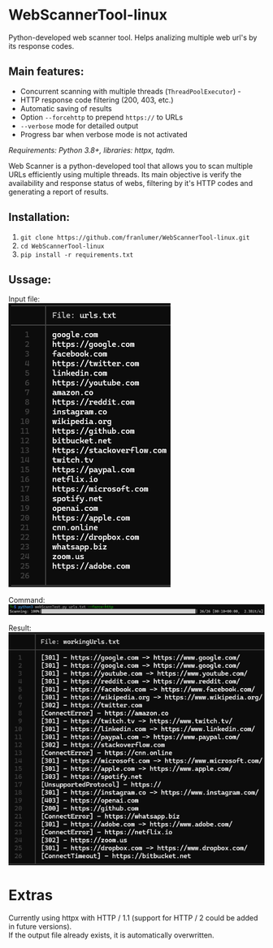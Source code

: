 # WebScannerTool-linux
Python-developed web scanner tool. Helps analizing multiple web url's by its response codes.  
  
## Main features:

- Concurrent scanning with multiple threads (`ThreadPoolExecutor`) -
- HTTP response code filtering (200, 403, etc.)
- Automatic saving of results
- Option `--forcehttp` to prepend `https://` to URLs
- `--verbose` mode for detailed output
- Progress bar when verbose mode is not activated

*Requirements: Python 3.8+, libraries: httpx, tqdm.*  
  
Web Scanner is a python-developed tool that allows you to scan multiple URLs efficiently using multiple threads. Its main objective is verify the availability and response status of webs, filtering by it's HTTP codes and generating a report of results.  
  
## Installation:  
1. `git clone https://github.com/franlumer/WebScannerTool-linux.git`    
2. `cd WebScannerTool-linux`    
3. `pip install -r requirements.txt`

## Ussage:  

Input file:  
![inputtxt](images/urlstxt.png)

Command:  
![example](images/example.png)

Result:  
![resulttxt](images/resulttxt.png)

# Extras

Currently using httpx with HTTP / 1.1 (support for HTTP / 2 could be added in future versions).  
If the output file already exists, it is automatically overwritten.

